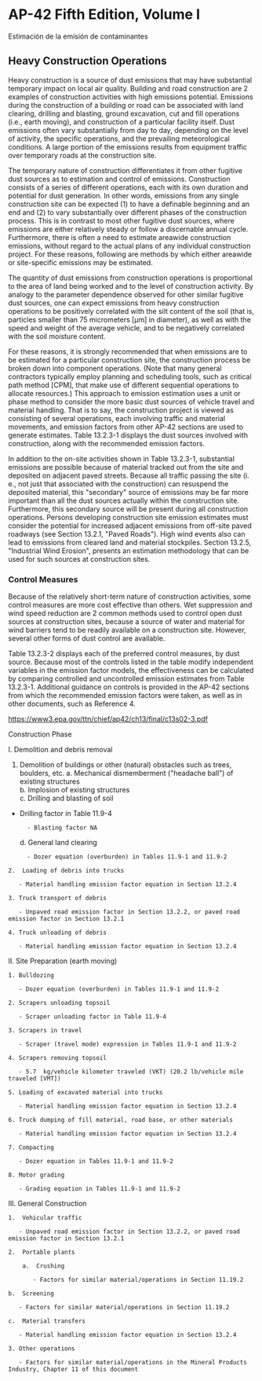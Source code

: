 # AP-42 Fifth Edition, Volume I
Estimación de la emisión de contaminantes 

## Heavy Construction Operations

Heavy construction is a source of dust emissions that may have substantial temporary impact on local air quality. Building and road construction are 2 examples of construction activities with high emissions potential. Emissions during the construction of a building or road can be associated with land clearing, drilling and blasting, ground excavation, cut and fill operations (i.e., earth moving), and construction of a particular facility itself. Dust emissions often vary substantially from day to day, depending on the level of activity, the specific operations, and the prevailing meteorological conditions.   A large portion of the emissions results from equipment traffic over temporary roads at the construction site.

The temporary nature of construction differentiates it from other fugitive dust sources as to estimation and control of emissions. Construction consists of a series of different operations, each with its own duration and potential for dust generation.   In other words, emissions from any single construction site can be expected (1) to have a definable beginning and an end and (2) to vary substantially over different phases of the construction process. This is in contrast to most other fugitive dust sources, where emissions are either relatively steady or follow a discernable annual cycle. Furthermore, there is often a need to estimate areawide construction emissions, without regard to the actual plans of any individual construction project. For these reasons, following are methods by which either areawide or site-specific emissions may be estimated.

The quantity of dust emissions from construction operations is proportional to the area of land being worked and to the level of construction activity. By analogy to the parameter dependence observed for other similar fugitive dust sources, one can expect emissions from heavy construction operations to be positively correlated with the silt content of the soil (that is, particles smaller than 75 micrometers [μm] in diameter), as well as with the speed and weight of the average vehicle, and to be negatively correlated with the soil moisture content.

For these reasons, it is strongly recommended that when emissions are to be estimated for a particular construction site, the construction process be broken down into component operations. (Note that many general contractors typically employ planning and scheduling tools, such as critical path method [CPM], that make use of different sequential operations to allocate resources.) This approach to emission estimation uses a unit or phase method to consider the more basic dust sources of vehicle travel and material handling. That is to say, the construction project is viewed as consisting of several operations, each involving traffic and material movements, and emission factors from other AP-42 sections are used to generate estimates. Table 13.2.3-1 displays the dust sources involved with construction, along with the recommended emission factors.

In addition to the on-site activities shown in Table 13.2.3-1, substantial emissions are possible because of material tracked out from the site and deposited on adjacent paved streets. Because all traffic passing the site (i. e., not just that associated with the construction) can resuspend the deposited material, this "secondary" source of emissions may be far more important than all the dust sources actually within the construction site. Furthermore, this secondary source will be present during all construction operations. Persons developing construction site emission estimates must consider the potential for increased adjacent emissions from off-site paved roadways (see Section 13.2.1, "Paved Roads"). High wind events also can lead to emissions from cleared land and material stockpiles. Section 13.2.5, "Industrial Wind Erosion", presents an estimation methodology that can be used for such sources at construction sites.

### Control Measures

Because of the relatively short-term nature of construction activities, some control measures are more cost effective than others. Wet suppression and wind speed reduction are 2 common methods used to control open dust sources at construction sites, because a source of water and material for wind barriers tend to be readily available on a construction site. However, several other forms of dust control are available.

Table 13.2.3-2 displays each of the preferred control measures, by dust source. Because most of the controls listed in the table modify independent variables in the emission factor models, the effectiveness can be calculated by comparing controlled and uncontrolled emission estimates from Table 13.2.3-1. Additional guidance on controls is provided in the AP-42 sections from which the recommended emission factors were taken, as well as in other documents, such as Reference 4.

https://www3.epa.gov/ttn/chief/ap42/ch13/final/c13s02-3.pdf

Construction Phase

I. Demolition and debris removal
  1. Demolition of buildings or other (natural) obstacles such as trees, boulders, etc.	
   a. Mechanical dismemberment ("headache ball") of existing structures			
   b. Implosion of existing structures			
   c. Drilling and blasting of soil		
   - Drilling factor in Table 11.9-4
		   
		   - Blasting factor NA
		   
		d. General land clearing
		
		   - Dozer equation (overburden) in Tables 11.9-1 and 11.9-2
		   
	2.  Loading of debris into trucks
	
	   - Material handling emission factor equation in Section 13.2.4
	   
	3. Truck transport of debris
	
	   - Unpaved road emission factor in Section 13.2.2, or paved road emission factor in Section 13.2.1
	   
	4. Truck unloading of debris
	
	   - Material handling emission factor equation in Section 13.2.4
	   
II. Site Preparation (earth moving)

	1. Bulldozing
	
	   - Dozer equation (overburden) in Tables 11.9-1 and 11.9-2
	   
	2. Scrapers unloading topsoil
	
	   - Scraper unloading factor in Table 11.9-4
	   
	3. Scrapers in travel
	
	   - Scraper (travel mode) expression in Tables 11.9-1 and 11.9-2
	   
	4. Scrapers removing topsoil
	
	   - 5.7  kg/vehicle kilometer traveled (VKT) (20.2 lb/vehicle mile traveled [VMT])
	   
	5. Loading of excavated material into trucks
	
	   - Material handling emission factor equation in Section 13.2.4
	   
	6. Truck dumping of fill material, road base, or other materials
	
	   - Material handling emission factor equation in Section 13.2.4
	   
	7. Compacting
	
	   - Dozer equation in Tables 11.9-1 and 11.9-2
	   
	8. Motor grading
	
	   - Grading equation in Tables 11.9-1 and 11.9-2
	   
III. General Construction

	1.  Vehicular traffic
	
	   - Unpaved road emission factor in Section 13.2.2, or paved road emission factor in Section 13.2.1
	   
	2.  Portable plants
	
		a.  Crushing
		
		   - Factors for similar material/operations in Section 11.19.2
		   
	b.  Screening
	
	   - Factors for similar material/operations in Section 11.19.2
	   
	c.  Material transfers
	
	   - Material handling emission factor equation in Section 13.2.4
	   
	3. Other operations
	
	   - Factors for similar material/operations in the Mineral Products Industry, Chapter 11 of this document
